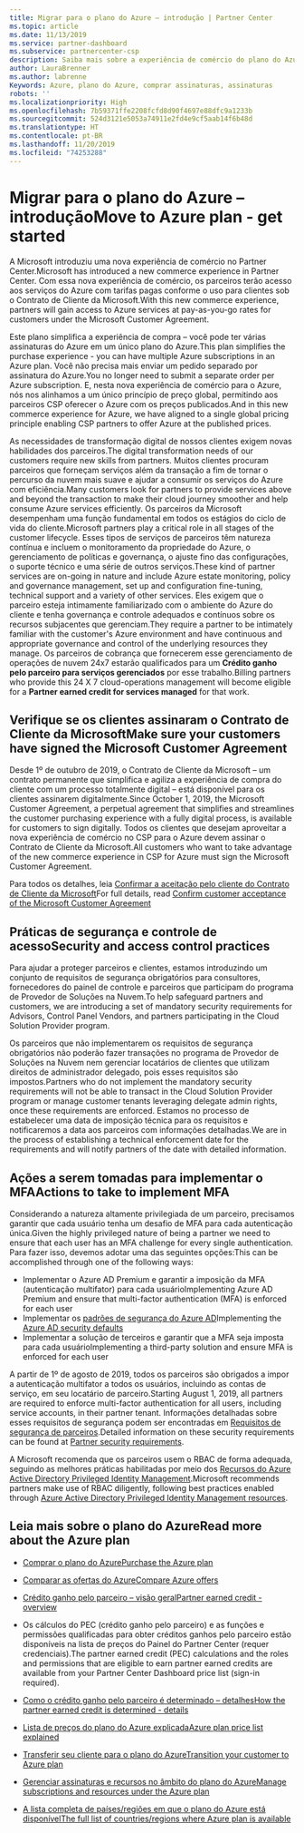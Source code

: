 ```yaml
---
title: Migrar para o plano do Azure – introdução | Partner Center
ms.topic: article
ms.date: 11/13/2019
ms.service: partner-dashboard
ms.subservice: partnercenter-csp
description: Saiba mais sobre a experiência de comércio do plano do Azure para comprar serviços do Azure com tarifas pagas conforme o uso para os clientes. Conheça também os novos requisitos de segurança.
author: LauraBrenner
ms.author: labrenne
Keywords: Azure, plano do Azure, comprar assinaturas, assinaturas
robots: ''
ms.localizationpriority: High
ms.openlocfilehash: 7b59371ffe2208fcfd8d90f4697e88dfc9a1233b
ms.sourcegitcommit: 524d3121e5053a74911e2fd4e9cf5aab14f6b48d
ms.translationtype: HT
ms.contentlocale: pt-BR
ms.lasthandoff: 11/20/2019
ms.locfileid: "74253288"
---
```

# <a name="move-to-azure-plan---get-started"></a><span data-ttu-id="36a30-105">Migrar para o plano do Azure – introdução</span><span class="sxs-lookup"><span data-stu-id="36a30-105">Move to Azure plan - get started</span></span>

<span data-ttu-id="36a30-106">A Microsoft introduziu uma nova experiência de comércio no Partner Center.</span><span class="sxs-lookup"><span data-stu-id="36a30-106">Microsoft has introduced a new commerce experience in Partner Center.</span></span>  <span data-ttu-id="36a30-107">Com essa nova experiência de comércio, os parceiros terão acesso aos serviços do Azure com tarifas pagas conforme o uso para clientes sob o Contrato de Cliente da Microsoft.</span><span class="sxs-lookup"><span data-stu-id="36a30-107">With this new commerce experience, partners will gain access to Azure services at pay-as-you-go rates for customers under the Microsoft Customer Agreement.</span></span>

<span data-ttu-id="36a30-108">Este plano simplifica a experiência de compra – você pode ter várias assinaturas do Azure em um único plano do Azure.</span><span class="sxs-lookup"><span data-stu-id="36a30-108">This plan simplifies the purchase experience - you can have multiple Azure subscriptions in an Azure plan.</span></span> <span data-ttu-id="36a30-109">Você não precisa mais enviar um pedido separado por assinatura do Azure.</span><span class="sxs-lookup"><span data-stu-id="36a30-109">You no longer need to submit a separate order per Azure subscription.</span></span> <span data-ttu-id="36a30-110">E, nesta nova experiência de comércio para o Azure, nós nos alinhamos a um único princípio de preço global, permitindo aos parceiros CSP oferecer o Azure com os preços publicados.</span><span class="sxs-lookup"><span data-stu-id="36a30-110">And in this new commerce experience for Azure, we have aligned to a single global pricing principle enabling CSP partners to offer Azure at the published prices.</span></span>

<span data-ttu-id="36a30-111">As necessidades de transformação digital de nossos clientes exigem novas habilidades dos parceiros.</span><span class="sxs-lookup"><span data-stu-id="36a30-111">The digital transformation needs of our customers require new skills from partners.</span></span> <span data-ttu-id="36a30-112">Muitos clientes procuram parceiros que forneçam serviços além da transação a fim de tornar o percurso da nuvem mais suave e ajudar a consumir os serviços do Azure com eficiência.</span><span class="sxs-lookup"><span data-stu-id="36a30-112">Many customers look for partners to provide services above and beyond the transaction to make their cloud journey smoother and help consume Azure services efficiently.</span></span> <span data-ttu-id="36a30-113">Os parceiros da Microsoft desempenham uma função fundamental em todos os estágios do ciclo de vida do cliente.</span><span class="sxs-lookup"><span data-stu-id="36a30-113">Microsoft partners play a critical role in all stages of the customer lifecycle.</span></span> <span data-ttu-id="36a30-114">Esses tipos de serviços de parceiros têm natureza contínua e incluem o monitoramento da propriedade do Azure, o gerenciamento de políticas e governança, o ajuste fino das configurações, o suporte técnico e uma série de outros serviços.</span><span class="sxs-lookup"><span data-stu-id="36a30-114">These kind of partner services are on-going in nature and include Azure estate monitoring, policy and governance management, set up and configuration fine-tuning, technical support and a variety of other services.</span></span> <span data-ttu-id="36a30-115">Eles exigem que o parceiro esteja intimamente familiarizado com o ambiente do Azure do cliente e tenha governança e controle adequados e contínuos sobre os recursos subjacentes que gerenciam.</span><span class="sxs-lookup"><span data-stu-id="36a30-115">They require a partner to be intimately familiar with the customer's Azure environment and have continuous and appropriate governance and control of the underlying resources they manage.</span></span> <span data-ttu-id="36a30-116">Os parceiros de cobrança que fornecerem esse gerenciamento de operações de nuvem 24x7 estarão qualificados para um **Crédito ganho pelo parceiro para serviços gerenciados** por esse trabalho.</span><span class="sxs-lookup"><span data-stu-id="36a30-116">Billing partners who provide this 24 X 7 cloud-operations management will become eligible for a **Partner earned credit for services managed** for that work.</span></span>

## <a name="make-sure-your-customers-have-signed-the-microsoft-customer-agreement"></a><span data-ttu-id="36a30-117">Verifique se os clientes assinaram o Contrato de Cliente da Microsoft</span><span class="sxs-lookup"><span data-stu-id="36a30-117">Make sure your customers have signed the Microsoft Customer Agreement</span></span>

<span data-ttu-id="36a30-118">Desde 1º de outubro de 2019, o Contrato de Cliente da Microsoft – um contrato permanente que simplifica e agiliza a experiência de compra do cliente com um processo totalmente digital – está disponível para os clientes assinarem digitalmente.</span><span class="sxs-lookup"><span data-stu-id="36a30-118">Since October 1, 2019, the Microsoft Customer Agreement, a perpetual agreement that simplifies and streamlines the customer purchasing experience with a fully digital process, is available for customers to sign digitally.</span></span> <span data-ttu-id="36a30-119">Todos os clientes que desejam aproveitar a nova experiência de comércio no CSP para o Azure devem assinar o Contrato de Cliente da Microsoft.</span><span class="sxs-lookup"><span data-stu-id="36a30-119">All customers who want to take advantage of the new commerce experience in CSP for Azure must sign the Microsoft Customer Agreement.</span></span>

<span data-ttu-id="36a30-120">Para todos os detalhes, leia [Confirmar a aceitação pelo cliente do Contrato de Cliente da Microsoft](confirm-customer-agreement.md)</span><span class="sxs-lookup"><span data-stu-id="36a30-120">For full details, read [Confirm customer acceptance of the Microsoft Customer Agreement](confirm-customer-agreement.md)</span></span>

## <a name="security-and-access-control-practices"></a><span data-ttu-id="36a30-121">Práticas de segurança e controle de acesso</span><span class="sxs-lookup"><span data-stu-id="36a30-121">Security and access control practices</span></span>

<span data-ttu-id="36a30-122">Para ajudar a proteger parceiros e clientes, estamos introduzindo um conjunto de requisitos de segurança obrigatórios para consultores, fornecedores do painel de controle e parceiros que participam do programa de Provedor de Soluções na Nuvem.</span><span class="sxs-lookup"><span data-stu-id="36a30-122">To help safeguard partners and customers, we are introducing a set of mandatory security requirements for Advisors, Control Panel Vendors, and partners participating in the Cloud Solution Provider program.</span></span>

<span data-ttu-id="36a30-123">Os parceiros que não implementarem os requisitos de segurança obrigatórios não poderão fazer transações no programa de Provedor de Soluções na Nuvem nem gerenciar locatários de clientes que utilizam direitos de administrador delegado, pois esses requisitos são impostos.</span><span class="sxs-lookup"><span data-stu-id="36a30-123">Partners who do not implement the mandatory security requirements will not be able to transact in the Cloud Solution Provider program or manage customer tenants leveraging delegate admin rights, once these requirements are enforced.</span></span> <span data-ttu-id="36a30-124">Estamos no processo de estabelecer uma data de imposição técnica para os requisitos e notificaremos a data aos parceiros com informações detalhadas.</span><span class="sxs-lookup"><span data-stu-id="36a30-124">We are in the process of establishing a technical enforcement date for the requirements and will notify partners of the date with detailed information.</span></span>

## <a name="actions-to-take-to-implement-mfa"></a><span data-ttu-id="36a30-125">Ações a serem tomadas para implementar o MFA</span><span class="sxs-lookup"><span data-stu-id="36a30-125">Actions to take to implement MFA</span></span>

<span data-ttu-id="36a30-126">Considerando a natureza altamente privilegiada de um parceiro, precisamos garantir que cada usuário tenha um desafio de MFA para cada autenticação única.</span><span class="sxs-lookup"><span data-stu-id="36a30-126">Given the highly privileged nature of being a partner we need to ensure that each user has an MFA challenge for every single authentication.</span></span> <span data-ttu-id="36a30-127">Para fazer isso, devemos adotar uma das seguintes opções:</span><span class="sxs-lookup"><span data-stu-id="36a30-127">This can be accomplished through one of the following ways:</span></span>

- <span data-ttu-id="36a30-128">Implementar o Azure AD Premium e garantir a imposição da MFA (autenticação multifator) para cada usuário</span><span class="sxs-lookup"><span data-stu-id="36a30-128">Implementing Azure AD Premium and ensure that multi-factor authentication (MFA) is enforced for each user</span></span>
- <span data-ttu-id="36a30-129">Implementar os [padrões de segurança do Azure AD](https://docs.microsoft.com/azure/active-directory/conditional-access/concept-conditional-access-security-defaults)</span><span class="sxs-lookup"><span data-stu-id="36a30-129">Implementing the [Azure AD security defaults](https://docs.microsoft.com/azure/active-directory/conditional-access/concept-conditional-access-security-defaults)</span></span>
- <span data-ttu-id="36a30-130">Implementar a solução de terceiros e garantir que a MFA seja imposta para cada usuário</span><span class="sxs-lookup"><span data-stu-id="36a30-130">Implementing a third-party solution and ensure MFA is enforced for each user</span></span>

<span data-ttu-id="36a30-131">A partir de 1º de agosto de 2019, todos os parceiros são obrigados a impor a autenticação multifator a todos os usuários, incluindo as contas de serviço, em seu locatário de parceiro.</span><span class="sxs-lookup"><span data-stu-id="36a30-131">Starting August 1, 2019, all partners are required to enforce multi-factor authentication for all users, including service accounts, in their partner tenant.</span></span> <span data-ttu-id="36a30-132">Informações detalhadas sobre esses requisitos de segurança podem ser encontradas em [Requisitos de segurança de parceiros](https://docs.microsoft.com/partner-center/partner-security-requirements).</span><span class="sxs-lookup"><span data-stu-id="36a30-132">Detailed information on these security requirements can be found at [Partner security requirements](https://docs.microsoft.com/partner-center/partner-security-requirements).</span></span>

<span data-ttu-id="36a30-133">A Microsoft recomenda que os parceiros usem o RBAC de forma adequada, seguindo as melhores práticas habilitadas por meio dos [Recursos do Azure Active Directory Privileged Identity Management](https://docs.microsoft.com/azure/active-directory/privileged-identity-management/pim-configure).</span><span class="sxs-lookup"><span data-stu-id="36a30-133">Microsoft recommends partners make use of RBAC diligently, following best practices enabled through [Azure Active Directory Privileged Identity Management resources](https://docs.microsoft.com/azure/active-directory/privileged-identity-management/pim-configure).</span></span>

## <a name="read-more-about-the-azure-plan"></a><span data-ttu-id="36a30-134">Leia mais sobre o plano do Azure</span><span class="sxs-lookup"><span data-stu-id="36a30-134">Read more about the Azure plan</span></span>

- [<span data-ttu-id="36a30-135">Comprar o plano do Azure</span><span class="sxs-lookup"><span data-stu-id="36a30-135">Purchase the Azure plan</span></span>](purchase-azure-plan.md)

- [<span data-ttu-id="36a30-136">Comparar as ofertas do Azure</span><span class="sxs-lookup"><span data-stu-id="36a30-136">Compare Azure offers</span></span>](compare-azure-offers.md)

- [<span data-ttu-id="36a30-137">Crédito ganho pelo parceiro – visão geral</span><span class="sxs-lookup"><span data-stu-id="36a30-137">Partner earned credit - overview</span></span>](partner-earned-credit.md)

- <span data-ttu-id="36a30-138">Os cálculos do PEC (crédito ganho pelo parceiro) e as funções e permissões qualificadas para obter créditos ganhos pelo parceiro estão disponíveis na lista de preços do Painel do Partner Center (requer credenciais).</span><span class="sxs-lookup"><span data-stu-id="36a30-138">The partner earned credit (PEC) calculations and the roles and permissions that are eligible to earn partner earned credits are available from your Partner Center Dashboard price list (sign-in required).</span></span>

- [<span data-ttu-id="36a30-139">Como o crédito ganho pelo parceiro é determinado – detalhes</span><span class="sxs-lookup"><span data-stu-id="36a30-139">How the partner earned credit is determined - details</span></span>](partner-earned-credit-explanation.md)
- [<span data-ttu-id="36a30-140">Lista de preços do plano do Azure explicada</span><span class="sxs-lookup"><span data-stu-id="36a30-140">Azure plan price list explained</span></span>](azure-plan-price-list.md)
- [<span data-ttu-id="36a30-141">Transferir seu cliente para o plano do Azure</span><span class="sxs-lookup"><span data-stu-id="36a30-141">Transition your customer to Azure plan</span></span>](azure-plan-transition.md)
- [<span data-ttu-id="36a30-142">Gerenciar assinaturas e recursos no âmbito do plano do Azure</span><span class="sxs-lookup"><span data-stu-id="36a30-142">Manage subscriptions and resources under the Azure plan</span></span>](azure-plan-manage.md)
- [<span data-ttu-id="36a30-143">A lista completa de países/regiões em que o plano do Azure está disponível</span><span class="sxs-lookup"><span data-stu-id="36a30-143">The full list of countries/regions where Azure plan is available</span></span>](https://query.prod.cms.rt.microsoft.com/cms/api/am/binary/RE3QN0x)
